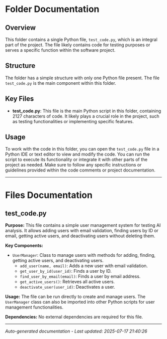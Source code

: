 # Folder Documentation

## Overview
This folder contains a single Python file, `test_code.py`, which is an integral part of the project. The file likely contains code for testing purposes or serves a specific function within the software project.

## Structure
The folder has a simple structure with only one Python file present. The file `test_code.py` is the main component within this folder.

## Key Files
- **test_code.py**: This file is the main Python script in this folder, containing 2127 characters of code. It likely plays a crucial role in the project, such as testing functionalities or implementing specific features.

## Usage
To work with the code in this folder, you can open the `test_code.py` file in a Python IDE or text editor to view and modify the code. You can run the script to execute its functionality or integrate it with other parts of the project as needed. Make sure to follow any specific instructions or guidelines provided within the code comments or project documentation.

---

# Files Documentation

## test_code.py

**Purpose:** This file contains a simple user management system for testing AI analysis. It allows adding users with email validation, finding users by ID or email, getting active users, and deactivating users without deleting them.

**Key Components:**
- `UserManager`: Class to manage users with methods for adding, finding, getting active users, and deactivating users.
  - `add_user(name, email)`: Adds a new user with email validation.
  - `get_user_by_id(user_id)`: Finds a user by ID.
  - `find_user_by_email(email)`: Finds a user by email address.
  - `get_active_users()`: Retrieves all active users.
  - `deactivate_user(user_id)`: Deactivates a user.

**Usage:** The file can be run directly to create and manage users. The `UserManager` class can also be imported into other Python scripts for user management functionalities.

**Dependencies:** No external dependencies are required for this file.

---
*Auto-generated documentation - Last updated: 2025-07-17 21:40:26*
